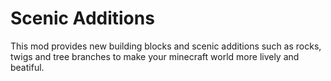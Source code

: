 # Scenic Additions

This mod provides new building blocks and scenic additions such as rocks, twigs and tree branches to make your minecraft world more lively and beatiful.
